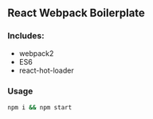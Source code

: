 ## React Webpack Boilerplate
### Includes:
 - webpack2
 - ES6
 - react-hot-loader

### Usage
```sh
npm i && npm start
```
